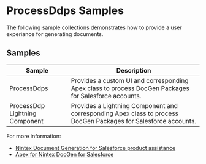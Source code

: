 # ProcessDdps Samples

The following sample collections demonstrates how to provide a user experiance for generating documents.

## Samples

Sample | Description
--- | ---
ProcessDdps | Provides a custom UI and corresponding Apex class  to process DocGen Packages for Salesforce accounts.
ProcessDdp Lightning Component | Provides a Lightning Component and corresponding Apex class to process DocGen Packages for Salesforce accounts.

For more information:

* [Nintex Document Generation for Salesforce product assistance](https://help.nintex.com/en-US/docgen/docgen-portal.htm)
* [Apex for Nintex DocGen for Salesforce](https://help.nintex.com/en-us/docgen/docservices/Default.htm#cshid=9032)